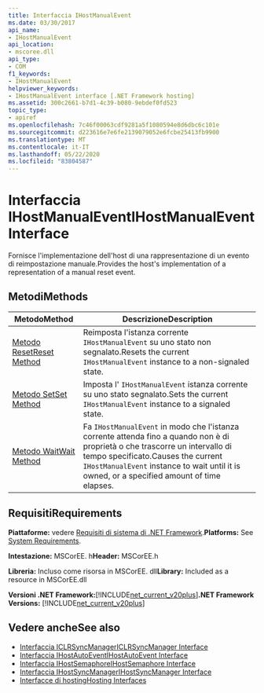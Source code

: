 ```yaml
---
title: Interfaccia IHostManualEvent
ms.date: 03/30/2017
api_name:
- IHostManualEvent
api_location:
- mscoree.dll
api_type:
- COM
f1_keywords:
- IHostManualEvent
helpviewer_keywords:
- IHostManualEvent interface [.NET Framework hosting]
ms.assetid: 300c2661-b7d1-4c39-b080-9ebdef0fd523
topic_type:
- apiref
ms.openlocfilehash: 7c46f00063cdf9281a5f1080594e8d6dbc6c101e
ms.sourcegitcommit: d223616e7e6fe2139079052e6fcbe25413fb9900
ms.translationtype: MT
ms.contentlocale: it-IT
ms.lasthandoff: 05/22/2020
ms.locfileid: "83804587"
---
```

# <a name="ihostmanualevent-interface"></a><span data-ttu-id="31034-102">Interfaccia IHostManualEvent</span><span class="sxs-lookup"><span data-stu-id="31034-102">IHostManualEvent Interface</span></span>
<span data-ttu-id="31034-103">Fornisce l'implementazione dell'host di una rappresentazione di un evento di reimpostazione manuale.</span><span class="sxs-lookup"><span data-stu-id="31034-103">Provides the host's implementation of a representation of a manual reset event.</span></span>  
  
## <a name="methods"></a><span data-ttu-id="31034-104">Metodi</span><span class="sxs-lookup"><span data-stu-id="31034-104">Methods</span></span>  
  
|<span data-ttu-id="31034-105">Metodo</span><span class="sxs-lookup"><span data-stu-id="31034-105">Method</span></span>|<span data-ttu-id="31034-106">Descrizione</span><span class="sxs-lookup"><span data-stu-id="31034-106">Description</span></span>|  
|------------|-----------------|  
|[<span data-ttu-id="31034-107">Metodo Reset</span><span class="sxs-lookup"><span data-stu-id="31034-107">Reset Method</span></span>](ihostmanualevent-reset-method.md)|<span data-ttu-id="31034-108">Reimposta l'istanza corrente `IHostManualEvent` su uno stato non segnalato.</span><span class="sxs-lookup"><span data-stu-id="31034-108">Resets the current `IHostManualEvent` instance to a non-signaled state.</span></span>|  
|[<span data-ttu-id="31034-109">Metodo Set</span><span class="sxs-lookup"><span data-stu-id="31034-109">Set Method</span></span>](ihostmanualevent-set-method.md)|<span data-ttu-id="31034-110">Imposta l' `IHostManualEvent` istanza corrente su uno stato segnalato.</span><span class="sxs-lookup"><span data-stu-id="31034-110">Sets the current `IHostManualEvent` instance to a signaled state.</span></span>|  
|[<span data-ttu-id="31034-111">Metodo Wait</span><span class="sxs-lookup"><span data-stu-id="31034-111">Wait Method</span></span>](ihostmanualevent-wait-method.md)|<span data-ttu-id="31034-112">Fa `IHostManualEvent` in modo che l'istanza corrente attenda fino a quando non è di proprietà o che trascorre un intervallo di tempo specificato.</span><span class="sxs-lookup"><span data-stu-id="31034-112">Causes the current `IHostManualEvent` instance to wait until it is owned, or a specified amount of time elapses.</span></span>|  
  
## <a name="requirements"></a><span data-ttu-id="31034-113">Requisiti</span><span class="sxs-lookup"><span data-stu-id="31034-113">Requirements</span></span>  
 <span data-ttu-id="31034-114">**Piattaforme:** vedere [Requisiti di sistema di .NET Framework](../../get-started/system-requirements.md).</span><span class="sxs-lookup"><span data-stu-id="31034-114">**Platforms:** See [System Requirements](../../get-started/system-requirements.md).</span></span>  
  
 <span data-ttu-id="31034-115">**Intestazione:** MSCorEE. h</span><span class="sxs-lookup"><span data-stu-id="31034-115">**Header:** MSCorEE.h</span></span>  
  
 <span data-ttu-id="31034-116">**Libreria:** Incluso come risorsa in MSCorEE. dll</span><span class="sxs-lookup"><span data-stu-id="31034-116">**Library:** Included as a resource in MSCorEE.dll</span></span>  
  
 <span data-ttu-id="31034-117">**Versioni .NET Framework:**[!INCLUDE[net_current_v20plus](../../../../includes/net-current-v20plus-md.md)]</span><span class="sxs-lookup"><span data-stu-id="31034-117">**.NET Framework Versions:** [!INCLUDE[net_current_v20plus](../../../../includes/net-current-v20plus-md.md)]</span></span>  
  
## <a name="see-also"></a><span data-ttu-id="31034-118">Vedere anche</span><span class="sxs-lookup"><span data-stu-id="31034-118">See also</span></span>

- [<span data-ttu-id="31034-119">Interfaccia ICLRSyncManager</span><span class="sxs-lookup"><span data-stu-id="31034-119">ICLRSyncManager Interface</span></span>](iclrsyncmanager-interface.md)
- [<span data-ttu-id="31034-120">Interfaccia IHostAutoEvent</span><span class="sxs-lookup"><span data-stu-id="31034-120">IHostAutoEvent Interface</span></span>](ihostautoevent-interface.md)
- [<span data-ttu-id="31034-121">Interfaccia IHostSemaphore</span><span class="sxs-lookup"><span data-stu-id="31034-121">IHostSemaphore Interface</span></span>](ihostsemaphore-interface.md)
- [<span data-ttu-id="31034-122">Interfaccia IHostSyncManager</span><span class="sxs-lookup"><span data-stu-id="31034-122">IHostSyncManager Interface</span></span>](ihostsyncmanager-interface.md)
- [<span data-ttu-id="31034-123">Interfacce di hosting</span><span class="sxs-lookup"><span data-stu-id="31034-123">Hosting Interfaces</span></span>](hosting-interfaces.md)
